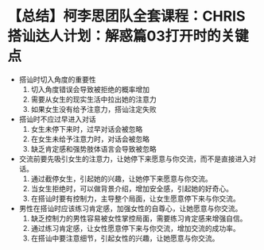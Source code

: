 # 【总结】柯李思团队全套课程：CHRIS搭讪达人计划：解惑篇03打开时的关键点

-   搭讪时切入角度的重要性
    1.  切入角度错误会导致被拒绝的概率增加
    2.  需要从女生的现实生活中拉出她的注意力
    3.  如果女生没有给予注意力，搭讪注定失败
-   搭讪时不应过早进入对话
    1.  女生未停下来时，过早对话会被忽略
    2.  在女生未给予注意力时，对话会被忽略
    3.  缺乏肯定感和强势肢体语言会导致被忽略
-   交流前要先吸引女生的注意力，让她停下来愿意与你交流，而不是直接进入对话。
    1.  通过截停女生，引起她的兴趣，让她停下来愿意与你交流。
    2.  当女生拒绝时，可以做背景介绍，增加安全感，引起她的好奇心。
    3.  在搭讪时要有控制力，主导整个局面，让女生愿意停下来与你交流。
-   男性在搭讪时应该练习肯定感，加强女性的自尊心，让她愿意与你交流。
    1.  缺乏控制力的男性容易被女性掌控局面，需要练习肯定感来增强自信。
    2.  通过练习肯定感，让女性愿意停下来与你交流，增加交流的成功率。
    3.  在搭讪中要注意细节，引起女性的兴趣，让她愿意与你交流。